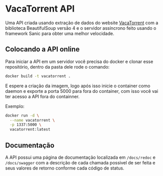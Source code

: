 # VacaTorrent API

Uma API criada usando extração de dados do website [VacaTorrent] com a
biblioteca BeautifulSoup versão 4 e o servidor assíncrono feito usando o
framework Sanic para obter uma melhor velocidade.


## Colocando a API online

Para iniciar a API em um servidor você precisa do docker e clonar esse
repositório, dentro da pasta dele rode o comando:

```bash
docker build -t vacatorrent .
```

E espere a criação da imagem, logo após isso inicie o container como daemon e
exporte a porta 5000 para fora do container, com isso você vai ter acesso a
API fora do containner.

Exemplo:

```bash
docker run -d \
  --name vacatorrent \
  -p 1337:5000 \
  vacatorrent:latest
```


## Documentação

A API possui uma página de documentação localizada em `/docs/redoc` e
`/docs/swagger` com a descrição de cada chamada possivel de ser feita e seus
valores de retorno conforme cada código de status.


[VacaTorrent]: <http://vacatorrent.com>
